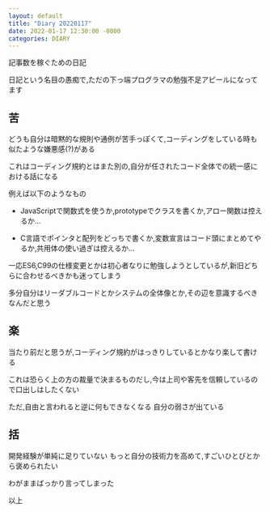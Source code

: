 ```yaml
---
layout: default
title: "Diary 20220117"
date: 2022-01-17 12:30:00 -0000
categories: DIARY
---
```


記事数を稼ぐための日記

日記という名目の愚痴で,ただの下っ端プログラマの勉強不足アピールになってます

<!--more-->

## 苦

どうも自分は暗黙的な規則や通例が苦手っぽくて,コーディングをしている時も似たような嫌悪感(?)がある

これはコーディング規約とはまた別の,自分が任されたコード全体での統一感における話になる

例えば以下のようなもの

- JavaScriptで関数式を使うか,prototypeでクラスを書くか,アロー関数は控えるか…

- C言語でポインタと配列をどっちで書くか,変数宣言はコード頭にまとめてやるか,共用体の使い過ぎは控えるか…

一応ES6,C99の仕様変更とかは初心者なりに勉強しようとしているが,新旧どちらに合わせるべきかも迷ってしまう

多分自分はリーダブルコードとかシステムの全体像とか,その辺を意識するべきなんだと思う

## 楽

当たり前だと思うが,コーディング規約がはっきりしているとかなり楽して書ける

これは恐らく上の方の裁量で決まるものだし,今は上司や客先を信頼しているので口出しはしたくない

ただ,自由と言われると逆に何もできなくなる 自分の弱さが出ている

## 括

開発経験が単純に足りていない もっと自分の技術力を高めて,すごいひとびとから褒められたい

わがままばっかり言ってしまった

以上
